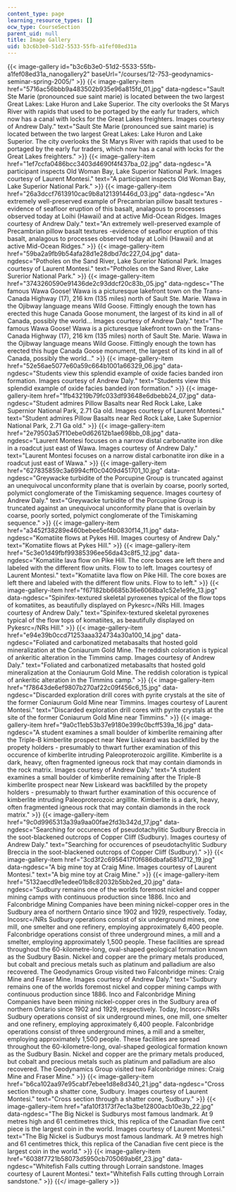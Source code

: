 ```yaml
---
content_type: page
learning_resource_types: []
ocw_type: CourseSection
parent_uid: null
title: Image Gallery
uid: b3c6b3e0-51d2-5533-55fb-a1fef08ed31a
---
```


{{< image-gallery id="b3c6b3e0-51d2-5533-55fb-a1fef08ed31a_nanogallery2" baseUrl="/courses/12-753-geodynamics-seminar-spring-2005/" >}}
{{< image-gallery-item href="5716ac56bbb9a483502b935e96a815fd_01.jpg" data-ngdesc="Sault Ste Marie (pronounced sue saint marie) is located between the two largest Great Lakes: Lake Huron and Lake Superior. The city overlooks the St Marys River with rapids that used to be portaged by the early fur traders, which now has a canal with locks for the Great Lakes freighters. Images courtesy of Andrew Daly." text="Sault Ste Marie (pronounced sue saint marie) is located between the two largest Great Lakes: Lake Huron and Lake Superior. The city overlooks the St Marys River with rapids that used to be portaged by the early fur traders, which now has a canal with locks for the Great Lakes freighters." >}}
{{< image-gallery-item href="1ef7ccfa0486bcc3403d4690f4f437ba_02.jpg" data-ngdesc="A participant inspects Old Woman Bay, Lake Superior National Park. Images courtesy of Laurent Montesi." text="A participant inspects Old Woman Bay, Lake Superior National Park." >}}
{{< image-gallery-item href="26a3dccf7613910cac9b8a121391446d_03.jpg" data-ngdesc="An extremely well-preserved example of Precambrian pillow basalt textures -evidence of seafloor eruption of this basalt, analagous to processes observed today at Loihi (Hawaii) and at active Mid-Ocean Ridges. Images courtesy of Andrew Daly." text="An extremely well-preserved example of Precambrian pillow basalt textures -evidence of seafloor eruption of this basalt, analagous to processes observed today at Loihi (Hawaii) and at active Mid-Ocean Ridges." >}}
{{< image-gallery-item href="59ba2a9fb9b54afa28d1e28dbd7dc227_04.jpg" data-ngdesc="Potholes on the Sand River, Lake Surerior National Park. Images courtesy of Laurent Montesi." text="Potholes on the Sand River, Lake Surerior National Park." >}}
{{< image-gallery-item href="3743260590e91436de2c93ddcf20c83b_05.jpg" data-ngdesc="The famous Wawa Goose! Wawa is a picturesque lakefront town on the Trans-Canada Highway (17), 216 km (135 miles) north of Sault Ste. Marie. Wawa in the Ojibway language means Wild Goose. Fittingly enough the town has erected this huge Canada Goose monument, the largest of its kind in all of Canada, possibly the world... Images courtesy of Andrew Daly." text="The famous Wawa Goose! Wawa is a picturesque lakefront town on the Trans-Canada Highway (17), 216 km (135 miles) north of Sault Ste. Marie. Wawa in the Ojibway language means Wild Goose. Fittingly enough the town has erected this huge Canada Goose monument, the largest of its kind in all of Canada, possibly the world..." >}}
{{< image-gallery-item href="52e56ae5077e60a59c664b1001a66329_06.jpg" data-ngdesc="Students view this splendid example of oxide facies banded iron formation. Images courtesy of Andrew Daly." text="Students view this splendid example of oxide facies banded iron formation." >}}
{{< image-gallery-item href="1fb43219b79fc033df93648e6dbebb24_07.jpg" data-ngdesc="Student admires Pillow Basalts near Red Rock Lake, Lake Supernior National Park, 2.71 Ga old. Images courtesy of Laurent Montesi." text="Student admires Pillow Basalts near Red Rock Lake, Lake Supernior National Park, 2.71 Ga old." >}}
{{< image-gallery-item href="2e79503a57f10ebe0d62612b1ae698bb_08.jpg" data-ngdesc="Laurent Montesi focuses on a narrow distal carbonatite iron dike in a roadcut just east of Wawa. Images courtesy of Andrew Daly." text="Laurent Montesi focuses on a narrow distal carbonatite iron dike in a roadcut just east of Wawa." >}}
{{< image-gallery-item href="627835859c3a6994cff0c0409d451701_10.jpg" data-ngdesc="Greywacke turbidite of the Porcupine Group is truncated against an unequivocal unconformity plane that is overlain by coarse, poorly sorted, polymict conglomerate of the Timiskaming sequence. Images courtesy of Andrew Daly." text="Greywacke turbidite of the Porcupine Group is truncated against an unequivocal unconformity plane that is overlain by coarse, poorly sorted, polymict conglomerate of the Timiskaming sequence." >}}
{{< image-gallery-item href="a3452f38289e460bebee5ef4b0830f14_11.jpg" data-ngdesc="Komatiite flows at Pykes Hill. Images courtesy of Andrew Daly." text="Komatiite flows at Pykes Hill." >}}
{{< image-gallery-item href="5c3e01d49fbf99385396ee56da43c8f5_12.jpg" data-ngdesc="Komatiite lava flow on Pike Hill. The core boxes are left there and labeled with the different flow units. Flow to to left. Images courtesy of Laurent Montesi." text="Komatiite lava flow on Pike Hill. The core boxes are left there and labeled with the different flow units. Flow to to left." >}}
{{< image-gallery-item href="f67182bb6685b36e6068ba1c52e1e9fe_13.jpg" data-ngdesc="Spinifex-textured skeletal pyroxenes typical of the flow tops of komatiites, as beautifully displayed on Pykesrc=/NRs Hill. Images courtesy of Andrew Daly." text="Spinifex-textured skeletal pyroxenes typical of the flow tops of komatiites, as beautifully displayed on Pykesrc=/NRs Hill." >}}
{{< image-gallery-item href="e94e39b0ccd71253aaa324734a30a100_14.jpg" data-ngdesc="Foliated and carbonatized metabasalts that hosted gold mineralization at the Coniaurum Gold Mine. The reddish coloration is typical of ankeritic alteration in the Timmins camp. Images courtesy of Andrew Daly." text="Foliated and carbonatized metabasalts that hosted gold mineralization at the Coniaurum Gold Mine. The reddish coloration is typical of ankeritic alteration in the Timmins camp." >}}
{{< image-gallery-item href="f78643de6ef9807b270af22c09f456c6_15.jpg" data-ngdesc="Discarded exploration drill cores with pyrite crystals at the site of the former Coniaurum Gold Mine near Timmins. Images courtesy of Laurent Montesi." text="Discarded exploration drill cores with pyrite crystals at the site of the former Coniaurum Gold Mine near Timmins." >}}
{{< image-gallery-item href="9a0c11eb53b37e9180e399c0bcff539a_16.jpg" data-ngdesc="A student examines a small boulder of kimberlite remaining after the Triple-B kimberlite prospect near New Liskeard was backfilled by the propety holders - presumably to thwart further examination of this occurence of kimberlite intruding Paleoproterozoic argillite. Kimberlite is a dark, heavy, often fragmented igneous rock that may contain diamonds in the rock matrix. Images courtesy of Andrew Daly." text="A student examines a small boulder of kimberlite remaining after the Triple-B kimberlite prospect near New Liskeard was backfilled by the propety holders - presumably to thwart further examination of this occurence of kimberlite intruding Paleoproterozoic argillite. Kimberlite is a dark, heavy, often fragmented igneous rock that may contain diamonds in the rock matrix." >}}
{{< image-gallery-item href="9c0d9965313a39a9aa00fae2fd3b342d_17.jpg" data-ngdesc="Searching for occurences of pseudotachylitic Sudbury Breccia in the soot-blackened outcrops of Copper Cliff (Sudbury). Images courtesy of Andrew Daly." text="Searching for occurences of pseudotachylitic Sudbury Breccia in the soot-blackened outcrops of Copper Cliff (Sudbury)." >}}
{{< image-gallery-item href="3cd3f2c6956417f0f686dbafa681d712_19.jpg" data-ngdesc="A big mine toy at Craig Mine. Images courtesy of Laurent Montesi." text="A big mine toy at Craig Mine." >}}
{{< image-gallery-item href="5132aecd9e1edee01b8c82032b5bb2ed_20.jpg" data-ngdesc="Sudbury remains one of the worlds foremost nickel and copper mining camps with continuous production since 1886. Inco and Falconbridge Mining Companies have been mining nickel-copper ores in the Sudbury area of northern Ontario since 1902 and 1929, respectively. Today, Incosrc=/NRs Sudbury operations consist of six underground mines, one mill, one smelter and one refinery, employing approximately 6,400 people. Falconbridge operations consist of three underground mines, a mill and a smelter, employing approximately 1,500 people. These facilities are spread throughout the 60-kilometre-long, oval-shaped geological formation known as the Sudbury Basin. Nickel and copper are the primary metals produced, but cobalt and precious metals such as platinum and palladium are also recovered. The Geodynamics Group visited two Falconbridge mines: Craig Mine and Fraser Mine. Images courtesy of Andrew Daly." text="Sudbury remains one of the worlds foremost nickel and copper mining camps with continuous production since 1886. Inco and Falconbridge Mining Companies have been mining nickel-copper ores in the Sudbury area of northern Ontario since 1902 and 1929, respectively. Today, Incosrc=/NRs Sudbury operations consist of six underground mines, one mill, one smelter and one refinery, employing approximately 6,400 people. Falconbridge operations consist of three underground mines, a mill and a smelter, employing approximately 1,500 people. These facilities are spread throughout the 60-kilometre-long, oval-shaped geological formation known as the Sudbury Basin. Nickel and copper are the primary metals produced, but cobalt and precious metals such as platinum and palladium are also recovered. The Geodynamics Group visited two Falconbridge mines: Craig Mine and Fraser Mine." >}}
{{< image-gallery-item href="b6ca102aa97e95cabf7ebee1d8e8d340_21.jpg" data-ngdesc="Cross section through a shatter cone, Sudbury. Images courtesy of Laurent Montesi." text="Cross section through a shatter cone, Sudbury." >}}
{{< image-gallery-item href="afa10f3173f7ec1a3be12800acb10e3b_22.jpg" data-ngdesc="The Big Nickel is Sudburys most famous landmark. At 9 metres high and 61 centimetres thick, this replica of the Canadian five cent piece is the largest coin in the world. Images courtesy of Laurent Montesi." text="The Big Nickel is Sudburys most famous landmark. At 9 metres high and 61 centimetres thick, this replica of the Canadian five cent piece is the largest coin in the world." >}}
{{< image-gallery-item href="6038f7721b58073d5950cb705069ab6f_23.jpg" data-ngdesc="Whitefish Falls cutting through Lorrain sandstone. Images courtesy of Laurent Montesi." text="Whitefish Falls cutting through Lorrain sandstone." >}}
{{</ image-gallery >}}
